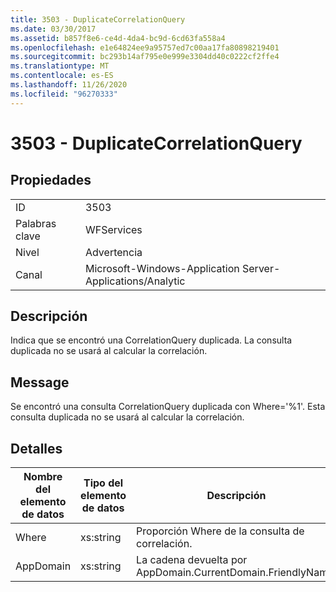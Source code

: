 ```yaml
---
title: 3503 - DuplicateCorrelationQuery
ms.date: 03/30/2017
ms.assetid: b857f8e6-ce4d-4da4-bc9d-6cd63fa558a4
ms.openlocfilehash: e1e64824ee9a95757ed7c00aa17fa80898219401
ms.sourcegitcommit: bc293b14af795e0e999e3304dd40c0222cf2ffe4
ms.translationtype: MT
ms.contentlocale: es-ES
ms.lasthandoff: 11/26/2020
ms.locfileid: "96270333"
---
```

# <a name="3503---duplicatecorrelationquery"></a>3503 - DuplicateCorrelationQuery

## <a name="properties"></a>Propiedades  
  
|||  
|-|-|  
|ID|3503|  
|Palabras clave|WFServices|  
|Nivel|Advertencia|  
|Canal|Microsoft-Windows-Application Server-Applications/Analytic|  
  
## <a name="description"></a>Descripción  

 Indica que se encontró una CorrelationQuery duplicada. La consulta duplicada no se usará al calcular la correlación.  
  
## <a name="message"></a>Message  

 Se encontró una consulta CorrelationQuery duplicada con Where='%1'. Esta consulta duplicada no se usará al calcular la correlación.  
  
## <a name="details"></a>Detalles  
  
|Nombre del elemento de datos|Tipo del elemento de datos|Descripción|  
|--------------------|--------------------|-----------------|  
|Where|xs:string|Proporción Where de la consulta de correlación.|  
|AppDomain|xs:string|La cadena devuelta por AppDomain.CurrentDomain.FriendlyName.|
